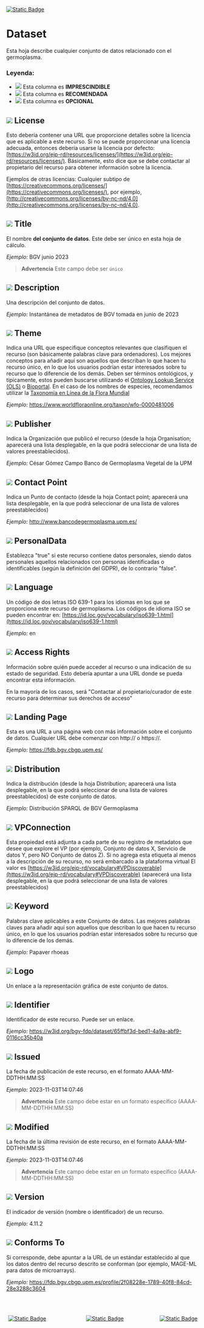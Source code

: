 [![Static Badge](https://img.shields.io/badge/lang-en-blue?style=plastic)](../En%20Documentation/Dataset.md)
# Dataset
Esta hoja describe cualquier conjunto de datos relacionado con el germoplasma.

### Leyenda:
- ![](https://placehold.jp/17/ff0000/000000/20x20.png?text=I) Esta columna es **IMPRESCINDIBLE**
- ![](https://placehold.jp/17/ea9999/000000/20x20.png?text=R) Esta columna es **RECOMENDADA**
- ![](https://placehold.jp/17/ffffff/000000/20x20.png?text=O) Esta columna es **OPCIONAL**


## ![](https://placehold.jp/17/ff0000/000000/20x20.png?text=I) License  
Esto debería contener una URL que proporcione detalles sobre la licencia que es aplicable a este recurso.
Si no se puede proporcionar una licencia adecuada, entonces debería usarse la licencia por defecto:
[https://w3id.org/ejp-rd/resources/licenses/](https://w3id.org/ejp-rd/resources/licenses/). Básicamente, esto dice que se debe contactar al propietario del recurso para obtener información sobre la licencia.

 Ejemplos de otras licencias: 
Cualquier subtipo de [https://creativecommons.org/licenses/](https://creativecommons.org/licenses/),
por ejemplo, [http://creativecommons.org/licenses/by-nc-nd/4.0](http://creativecommons.org/licenses/by-nc-nd/4.0).


## ![](https://placehold.jp/17/ff0000/000000/20x20.png?text=I) Title
El nombre **del conjunto de datos**. Este debe ser único en esta hoja de cálculo.

*Ejemplo:*
BGV junio 2023

> **Advertencia** Este campo debe ser `único`


## ![](https://placehold.jp/17/ff0000/000000/20x20.png?text=I) Description
Una descripción del conjunto de datos.

*Ejemplo:*
Instantánea de metadatos de BGV tomada en junio de 2023



## ![](https://placehold.jp/17/ff0000/000000/20x20.png?text=I) Theme
Indica una URL que especifique conceptos relevantes que clasifiquen el recurso (son básicamente palabras clave para ordenadores). Los mejores conceptos para añadir aquí son aquellos que describan lo que hacen tu recurso único, en lo que los usuarios podrían estar interesados sobre tu recurso que lo diferencie de los demás. Deben ser términos ontológicos, y típicamente, estos pueden buscarse
utilizando el [Ontology Lookup Service (OLS)](https://www.ebi.ac.uk/ols4/index)  o [Bioportal](https://bioportal.bioontology.org/). En el caso de los nombres de especies, recomendamos utilizar la [Taxonomía en Línea de la Flora Mundial](https://www.worldfloraonline.org/search?query=)

*Ejemplo:*
https://www.worldfloraonline.org/taxon/wfo-0000481006



## ![](https://placehold.jp/17/ff0000/000000/20x20.png?text=I) Publisher
Indica la Organización que publicó el recurso (desde la hoja Organisation; aparecerá una lista desplegable, en la que podrá seleccionar de una lista de valores preestablecidos).

*Ejemplo:*
César Gómez Campo Banco de Germoplasma Vegetal de la UPM


## ![](https://placehold.jp/17/ff0000/000000/20x20.png?text=I) Contact Point
Indica un Punto de contacto (desde la hoja Contact point; aparecerá una lista desplegable, en la que podrá seleccionar de una lista de valores preestablecidos)

*Ejemplo:*
http://www.bancodegermoplasma.upm.es/


## ![](https://placehold.jp/17/ff0000/000000/20x20.png?text=I) PersonalData
Establezca "true" si este recurso contiene datos personales, siendo datos personales aquellos relacionados con personas identificadas o identificables (según la definición del GDPR), de lo contrario "false".

## ![](https://placehold.jp/17/ff0000/000000/20x20.png?text=I) Language
Un código de dos letras ISO 639-1 para los idiomas en los que se proporciona este recurso de germoplasma.  Los códigos de idioma ISO se pueden encontrar en:
[https://id.loc.gov/vocabulary/iso639-1.html](https://id.loc.gov/vocabulary/iso639-1.html)

*Ejemplo:*
en





## ![](https://placehold.jp/17/ea9999/000000/20x20.png?text=R) Access Rights
Información sobre quién puede acceder al recurso o una indicación de su estado de seguridad.
Esto debería apuntar a una URL donde se pueda encontrar esta información. 

En la mayoría de los casos, será "Contactar al propietario/curador de este recurso para determinar sus derechos de acceso"


## ![](https://placehold.jp/17/ea9999/000000/20x20.png?text=R) Landing Page
Esta es una URL a una página web con más
información sobre el conjunto de datos. Cualquier URL
debe comenzar con http:// o https://.

*Ejemplo:*
https://fdb.bgv.cbgp.upm.es/

## ![](https://placehold.jp/17/ffffff/000000/20x20.png?text=O) Distribution

Indica la distribución (desde la hoja Distribution; aparecerá una lista desplegable, en la que podrá seleccionar de una lista de valores preestablecidos) de este conjunto de datos.

*Ejemplo:*
Distribución SPARQL de BGV Germoplasma


## ![](https://placehold.jp/17/ffffff/000000/20x20.png?text=O) VPConnection
Esta propiedad está adjunta a cada
parte de su registro de metadatos
que desee que explore el VP
(por ejemplo, Conjunto de datos X, Servicio de datos Y, pero
NO Conjunto de datos Z). Si no agrega
esta etiqueta al menos a la descripción de
su recurso, no será embarcado a la plataforma virtual
El valor es [https://w3id.org/ejp-rd/vocabulary#VPDiscoverable](https://w3id.org/ejp-rd/vocabulary#VPDiscoverable) (aparecerá una lista desplegable, en la que podrá seleccionar de una lista de valores preestablecidos)



## ![](https://placehold.jp/17/ffffff/000000/20x20.png?text=O) Keyword
Palabras clave aplicables a este Conjunto de datos. Las mejores palabras claves para añadir aquí son aquellos que describan lo que hacen tu recurso único, en lo que los usuarios podrían estar interesados sobre tu recurso que lo diferencie de los demás.


*Ejemplo:*
Papaver rhoeas


## ![](https://placehold.jp/17/ffffff/000000/20x20.png?text=O) Logo
Un enlace a la representación gráfica
de este conjunto de datos.



## ![](https://placehold.jp/17/ffffff/000000/20x20.png?text=O) Identifier
Identificador de este recurso. Puede ser
un enlace.

*Ejemplo:*
https://w3id.org/bgv-fdp/dataset/65ffbf3d-bed1-4a9a-abf9-0116cc35b40a



## ![](https://placehold.jp/17/ffffff/000000/20x20.png?text=O) Issued
La fecha de publicación de este recurso, en el formato AAAA-MM-DDTHH:MM:SS


*Ejemplo:*
2023-11-03T14:07:46

> **Advertencia** Este campo debe estar en un formato específico (AAAA-MM-DDTHH:MM:SS)

## ![](https://placehold.jp/17/ffffff/000000/20x20.png?text=O) Modified
La fecha de la última revisión de este recurso, en el formato AAAA-MM-DDTHH:MM:SS


*Ejemplo:*
2023-11-03T14:07:46

> **Advertencia** Este campo debe estar en un formato específico (AAAA-MM-DDTHH:MM:SS)



## ![](https://placehold.jp/17/ffffff/000000/20x20.png?text=O) Version
El indicador de versión (nombre o
identificador) de un recurso.

*Ejemplo:*
4.11.2



## ![](https://placehold.jp/17/ffffff/000000/20x20.png?text=O) Conforms To
Si corresponde, debe apuntar a la
URL de un estándar establecido al que
los datos dentro del
recurso descrito se conforman (por
ejemplo, MAGE-ML para datos de microarrays).

*Ejemplo:*
https://fdp.bgv.cbgp.upm.es/profile/2f08228e-1789-40f8-84cd-28e3288c3604


<br />
<br />

<a style="text-align: left; width:1%; display: inline-block;">[![Static Badge](https://img.shields.io/badge/Hoja%20Anterior-ContactPoint-yellow?style=for-the-badge)](./ContactPoint.es.md)</a>
<a style="text-align: center; width:20%; display: inline-block;">[![Static Badge](https://img.shields.io/badge/Página%20Pricipal-README-blue?style=for-the-badge)](./README.es.md)</a>
<a style="text-align: right; width:18%;display: inline-block;">[![Static Badge](https://img.shields.io/badge/Próxima%20Hoja-Distribution-green?style=for-the-badge)](./Distribution.es.md)</a>

